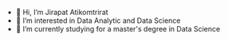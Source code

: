 - 👋 Hi, I’m Jirapat Atikomtrirat
- 👀 I’m interested in Data Analytic and Data Science
- 🌱 I’m currently studying for a master's degree in Data Science


<!---
terjirapat/terjirapat is a ✨ special ✨ repository because its `README.md` (this file) appears on your GitHub profile.
You can click the Preview link to take a look at your changes.
--->
